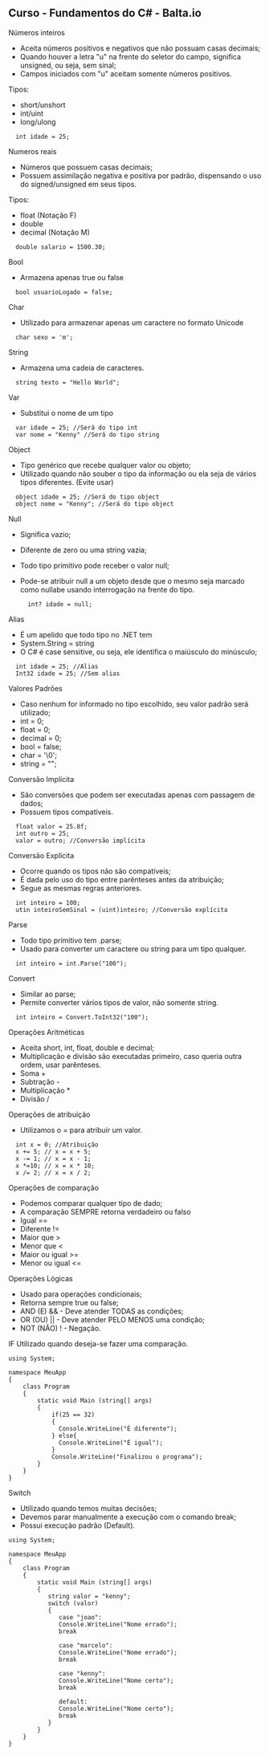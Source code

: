 ## Curso - Fundamentos do C# - Balta.io

Números inteiros
- Aceita números positivos e negativos que não possuam casas decimais;
- Quando houver a letra "u" na frente do seletor do campo, significa unsigned, ou seja, sem sinal; 
- Campos iniciados com "u" aceitam somente números positivos.

Tipos:
- short/unshort
- int/uint
- long/ulong

```
  int idade = 25;
```

Numeros reais 
- Números que possuem casas decimais; 
- Possuem assimilação negativa e positiva por padrão, dispensando o uso do signed/unsigned em seus tipos.

Tipos:
- float (Notação F)
- double
- decimal (Notação M)

```
  double salario = 1500.30;
```

Bool 
- Armazena apenas true ou false

```
  bool usuarioLogado = false;
```

Char
- Utilizado para armazenar apenas um caractere no formato Unicode

```
  char sexo = 'm';
```

String
- Armazena uma cadeia de caracteres. 

```
  string texto = "Hello World";
```

Var
- Substitui o nome de um tipo

```
  var idade = 25; //Será do tipo int
  var nome = "Kenny" //Será do tipo string
```

Object
- Tipo genérico que recebe qualquer valor ou objeto; 
- Utilizado quando não souber o tipo da informação ou ela seja de vários tipos diferentes. (Evite usar)

```
  object idade = 25; //Será do tipo object
  object nome = "Kenny"; //Será do tipo object
```

Null
- Significa vazio; 
- Diferente de zero ou uma string vazia;
- Todo tipo primitivo pode receber o valor null;
- Pode-se atribuir null a um objeto desde que o mesmo seja marcado como nullabe usando interrogação na frente do tipo.

  ```
    int? idade = null;
  ```

Alias
- É um apelido que todo tipo no .NET tem
- System.String = string
- O C# é case sensitive, ou seja, ele identifica o maiúsculo do minúsculo;

```
  int idade = 25; //Alias
  Int32 idade = 25; //Sem alias
```

Valores Padrões
- Caso nenhum for informado no tipo escolhido, seu valor padrão será utilizado;
- int = 0;
- float = 0;
- decimal = 0;
- bool = false;
- char = '\0';
- string = "";

Conversão Implícita
- São conversões que podem ser executadas apenas com passagem de dados;
- Possuem tipos compatíveis.

```
  float valor = 25.8f;
  int outro = 25;
  valor = outro; //Conversão implícita
```

Conversão Explícita
- Ocorre quando os tipos não são compatíveis;
- É dada pelo uso do tipo entre parênteses antes da atribuição;
- Segue as mesmas regras anteriores.

```
  int inteiro = 100;
  utin inteiroSemSinal = (uint)inteiro; //Conversão explícita
```

Parse
- Todo tipo primitivo tem .parse;
- Usado para converter um caractere ou string para um tipo qualquer.

```
  int inteiro = int.Parse("100");
```

Convert
- Similar ao parse;
- Permite converter vários tipos de valor, não somente string. 

```
  int inteiro = Convert.ToInt32("100");
```

Operações Aritméticas
- Aceita short, int, float, double e decimal;
- Multiplicação e divisão são executadas primeiro, caso queria outra ordem, usar parênteses.
- Soma +
- Subtração -
- Multiplicação *
- Divisão /

Operações de atribuição
- Utilizamos o = para atribuir um valor.

```
  int x = 0; //Atribuição
  x += 5; // x = x + 5;
  x -= 1; // x = x - 1;
  x *=10; // x = x * 10;
  x /= 2; // x = x / 2;
```

Operações de comparação
- Podemos comparar qualquer tipo de dado;
- A comparação SEMPRE retorna verdadeiro ou falso
- Igual ==
- Diferente !=
- Maior que >
- Menor que <
- Maior ou igual >=
- Menor ou igual <=

Operações Lógicas
- Usado para operações condicionais;
- Retorna sempre true ou false;
- AND (E) && - Deve atender TODAS as condições;
- OR (OU) || - Deve atender PELO MENOS uma condição;
- NOT (NÃO) ! - Negação.

IF
Utilizado quando deseja-se fazer uma comparação.

```
using System;

namespace MeuApp
{
    class Program
    {
        static void Main (string[] args)
        {
            if(25 == 32)
            {
              Console.WriteLine("É diferente");
            } else{
              Console.WriteLine("É igual");
            }
            Console.WriteLine("Finalizou o programa");
        }
    }
}
```

Switch
- Utilizado quando temos muitas decisões;
- Devemos parar manualmente a execução com o comando break;
- Possui execução padrão (Default).

```
using System;

namespace MeuApp
{
    class Program
    {
        static void Main (string[] args)
        {
           string valor = "kenny";
           switch (valor)
           {
              case "joao": 
              Console.WriteLine("Nome errado");
              break
              
              case "marcelo": 
              Console.WriteLine("Nome errado");
              break
              
              case "kenny": 
              Console.WriteLine("Nome certo");
              break
              
              default:
              Console.WriteLine("Nome certo");
              break
           }
        }
    }
}
```
























